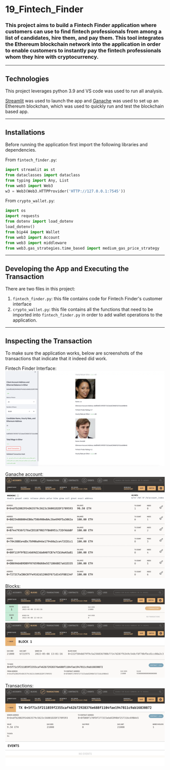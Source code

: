 # 19_Fintech_Finder

### This project aims to build a Fintech Finder application where customers can use to find fintech professionals from among a list of candidates, hire them, and pay them. This tool integrates the Ethereum blockchain network into the application in order to enable customers to instantly pay the fintech professionals whom they hire with cryptocurrency.

---

## Technologies

This project leverages python 3.9 and VS code was used to run all analysis.

[Streamlit](https://docs.streamlit.io/library/get-started) was used to launch the app and [Ganache](https://trufflesuite.com/ganache/) was used to set up an Ethereum blockchan, which was used to quickly run and test the blockchain based app.

---

## Installations

Before running the application first import the following libraries and dependencies.

From `fintech_finder.py`:

```python
import streamlit as st
from dataclasses import dataclass
from typing import Any, List
from web3 import Web3
w3 = Web3(Web3.HTTPProvider('HTTP://127.0.0.1:7545'))

```

From `crypto_wallet.py`:

```python
import os
import requests
from dotenv import load_dotenv
load_dotenv()
from bip44 import Wallet
from web3 import Account
from web3 import middleware
from web3.gas_strategies.time_based import medium_gas_price_strategy
```

---

## Developing the App and Executing the Transaction

There are two files in this project:

1. `fintech_finder.py`: this file contains code for Fintech Finder's customer interface
2. `crypto_wallet.py`: this file contains all the functions that need to be imported into `fintech_finder.py` in order to add wallet operations to the application.

---

## Inspecting the Transaction

To make sure the application works, below are screenshots of the transactions that indicate that it indeed did work.

Fintech Finder Interface:
![Interface](Images/Interface.png)

Ganache account:
![Ganache](Images/Ganache_account.png)

Blocks:
![Block_0](Images/Block_0.png)
![Blocks](Images/Block_1.png)

Transactions:
![Transactions](Images/Transactions.png)
